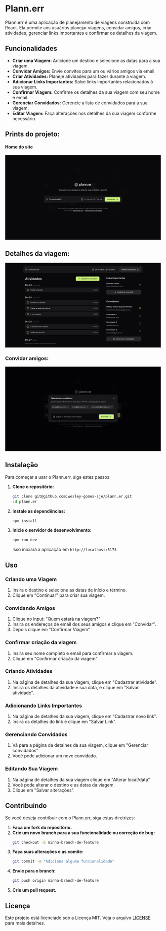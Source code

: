 # Plann.err

Plann.err é uma aplicação de planejamento de viagens construída com React. Ela permite aos usuários planejar viagens, convidar amigos, criar atividades, gerenciar links importantes e confirmar os detalhes da viagem.

## Funcionalidades

- **Criar uma Viagem:** Adicione um destino e selecione as datas para a sua viagem.
- **Convidar Amigos:** Envie convites para um ou vários amigos via email.
- **Criar Atividades:** Planeje atividades para fazer durante a viagem.
- **Adicionar Links Importantes:** Salve links importantes relacionados à sua viagem.
- **Confirmar Viagem:** Confirme os detalhes da sua viagem com seu nome e email.
- **Gerenciar Convidados:** Gerencie a lista de convidados para a sua viagem.
- **Editar Viagem:** Faça alterações nos detalhes da sua viagem conforme necessário.

## Prints do projeto:
#### Home do site
![alt text](image-1.png)

## Detalhes da viagem:
![alt text](image-3.png)
### Convidar amigos:
![alt text](image-2.png)

## Instalação

Para começar a usar o Plann.err, siga estes passos:

1. **Clone o repositório:**
    ```bash
    git clone git@github.com:wesley-gomes-sje/plann.er.git
    cd plann.er
    ```

2. **Instale as dependências:**
    ```bash
    npm install
    ```

3. **Inicie o servidor de desenvolvimento:**
    ```bash
    npm run dev
    ```

    Isso iniciará a aplicação em `http://localhost:5173`.

## Uso

### Criando uma Viagem

1. Insira o destino e selecione as datas de início e término.
2. Clique em "Continuar" para criar sua viagem.

### Convidando Amigos

1. Clique no input: "Quem estará na viagem?"
2. Insira os endereços de email dos seus amigos e clique em "Convidar".
3. Depois clique em "Confirmar Viagem"

### Confirmar criação da viagem

1. Insira seu nome completo e email para confirmar a viagem.
2. Clique em "Confirmar criação da viagem"

### Criando Atividades

1. Na página de detalhes da sua viagem, clique em "Cadastrar atividade".
2. Insira os detalhes da atividade e sua data, e clique em "Salvar atividade".

### Adicionando Links Importantes

1. Na página de detalhes da sua viagem, clique em  "Cadastrar novo link".
2. Insira os detalhes do link e clique em "Salvar Link".


### Gerenciando Convidados

1. Vá para a página de detalhes da sua viagem, clique em "Gerenciar convidados"
2. Você pode adicionar um novo convidado.

### Editando Sua Viagem

1. Na página de detalhes da sua viagem clique em "Alterar local/data"
2. Você pode alterar o destino e as datas da viagem.
3. Clique em "Salvar alterações".

## Contribuindo

Se você deseja contribuir com o Plann.err, siga estas diretrizes:

1. **Faça um fork do repositório.**
2. **Crie um novo branch para a sua funcionalidade ou correção de bug:**
    ```bash
    git checkout -b minha-branch-de-feature
    ```
3. **Faça suas alterações e as comite:**
    ```bash
    git commit -m "Adiciona alguma funcionalidade"
    ```
4. **Envie para o branch:**
    ```bash
    git push origin minha-branch-de-feature
    ```
5. **Crie um pull request.**

## Licença

Este projeto está licenciado sob a Licença MIT. Veja o arquivo [LICENSE](LICENSE) para mais detalhes.

